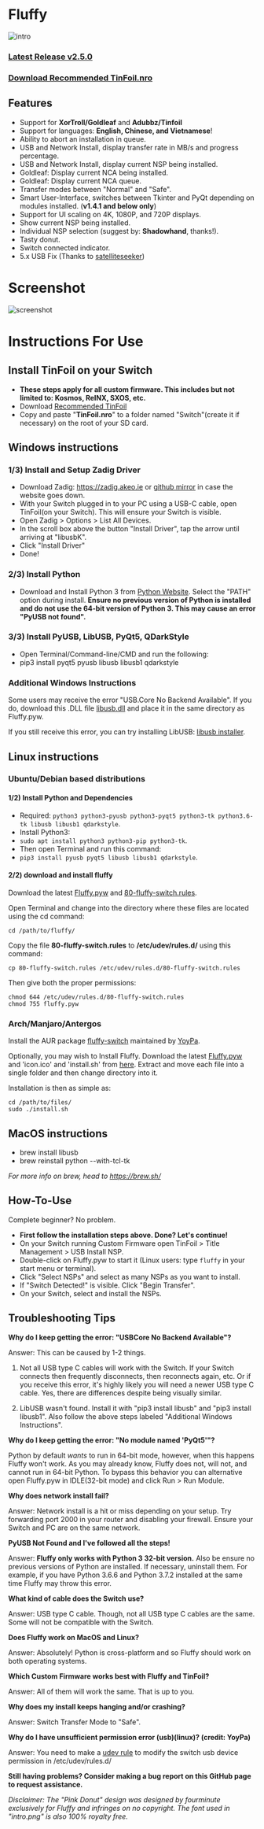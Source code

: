 # Fluffy
![intro](https://github.com/fourminute/Fluffy/blob/master/misc/fluffy-intro.png?raw=true)

### <b><a href="https://github.com/fourminute/Fluffy/releases/latest">Latest Release v2.5.0</a></b>
### <b><a href="https://github.com/fourminute/Fluffy/blob/master/Tinfoil.nro">Download Recommended TinFoil.nro</a></b>

## Features
* Support for <b>XorTroll/Goldleaf</b> and <b>Adubbz/Tinfoil</b>
* Support for languages: <b>English, Chinese, and Vietnamese</b>!
* Ability to abort an installation in queue.
* USB and Network Install, display transfer rate in MB/s and progress percentage.
* USB and Network Install, display current NSP being installed.
* Goldleaf: Display current NCA being installed.
* Goldleaf: Display current NCA queue. 
* Transfer modes between "Normal" and "Safe".
* Smart User-Interface, switches between Tkinter and PyQt depending on modules installed. (<b>v1.4.1 and below only</b>)
* Support for UI scaling on 4K, 1080P, and 720P displays.
* Show current NSP being installed.
* Individual NSP selection (suggest by: <b>Shadowhand</b>, thanks!).
* Tasty donut.
* Switch connected indicator.
* 5.x USB Fix (Thanks to <a href="https://github.com/satelliteseeker">satelliteseeker</a>)

# Screenshot
![screenshot](https://github.com/fourminute/Fluffy/blob/master/misc/screenshotv250b.png?raw=true)


# Instructions For Use

## Install TinFoil on your Switch
* <b>These steps apply for all custom firmware. This includes but not limited to: Kosmos, ReINX, SXOS, etc.</b>
* Download <a href="https://github.com/fourminute/Fluffy/blob/master/Tinfoil.nro">Recommended TinFoil</a>
* Copy and paste "<b>TinFoil.nro</b>" to a folder named "Switch"(create it if necessary) on the root of your SD card.

## Windows instructions

### 1/3) Install and Setup Zadig Driver
* Download Zadig: https://zadig.akeo.ie or [github mirror](https://github.com/fourminute/Fluffy/blob/master/windows/zadig-2.4.exe) in case the website goes down.
* With your Switch plugged in to your PC using a USB-C cable, open TinFoil(on your Switch). This will ensure your Switch is visible.
* Open Zadig > Options > List All Devices.
* In the scroll box above the button "Install Driver", tap the arrow until arriving at "libusbK".
* Click "Install Driver"
* Done!

### 2/3) Install Python
* Download and Install Python 3 from [Python Website](https://www.python.org/downloads/). Select the "PATH" option during install. <b>Ensure no previous version of Python is installed and do not use the 64-bit version of Python 3. This may cause an error "PyUSB not found".</b>

### 3/3) Install PyUSB, LibUSB, PyQt5, QDarkStyle
* Open Terminal/Command-line/CMD and run the following:
* pip3 install pyqt5 pyusb libusb libusb1 qdarkstyle

### Additional Windows Instructions
Some users may receive the error "USB.Core No Backend Available". If you do, download this .DLL file [libusb.dll](https://github.com/fourminute/Fluffy/blob/master/windows/libusb-1.0.dll) and place it in the same directory as Fluffy.pyw.

If you still receive this error, you can try installing LibUSB: [libusb installer](https://github.com/fourminute/Fluffy/blob/master/windows/libusb-win32-devel-filter-1.2.6.0.exe).

## Linux instructions

### Ubuntu/Debian based distributions

#### 1/2) Install Python and Dependencies
* Required: ```python3 python3-pyusb python3-pyqt5 python3-tk python3.6-tk libusb libusb1 qdarkstyle```.
* Install Python3:
* ```sudo apt install python3 python3-pip python3-tk```.
* Then open Terminal and run this command:
* ```pip3 install pyusb pyqt5 libusb libusb1 qdarkstyle```.

#### 2/2) download and install fluffy
Download the latest <a href="https://github.com/fourminute/Fluffy/releases/latest">Fluffy.pyw</a> and <a href="https://github.com/fourminute/Fluffy/blob/master/linux/80-fluffy-switch.rules">80-fluffy-switch.rules</a>.

Open Terminal and change into the directory where these files are located using the cd command:
 ```
 cd /path/to/fluffy/
 ```
 
Copy the file <b>80-fluffy-switch.rules</b> to <b>/etc/udev/rules.d/</b> using this command:
```
cp 80-fluffy-switch.rules /etc/udev/rules.d/80-fluffy-switch.rules
```
Then give both the proper permissions:
```
chmod 644 /etc/udev/rules.d/80-fluffy-switch.rules
chmod 755 fluffy.pyw
```

### Arch/Manjaro/Antergos
Install the AUR package <a href="https://aur.archlinux.org/packages/fluffy-switch/">fluffy-switch</a> maintained by <a href="https://github.com/YoyPa">YoyPa</a>.

Optionally, you may wish to Install Fluffy. Download the latest <a href="https://github.com/fourminute/Fluffy/releases/latest">Fluffy.pyw</a> and 'icon.ico' and 'install.sh' from <a href="https://github.com/fourminute/Fluffy/tree/master/linux">here</a>. Extract and move each file into a single folder and then change directory into it.

Installation is then as simple as:
```
cd /path/to/files/
sudo ./install.sh
```
## MacOS instructions
* brew install libusb 
* brew reinstall python --with-tcl-tk

<i>For more info on brew, head to https://brew.sh/</i>

## How-To-Use
Complete beginner? No problem. 
* <b>First follow the installation steps above. Done? Let's continue!</b>
* On your Switch running Custom Firmware open TinFoil > Title Management > USB Install NSP.
* Double-click on Fluffy.pyw to start it (Linux users: type ```fluffy``` in your start menu or terminal).
* Click "Select NSPs" and select as many NSPs as you want to install.
* If "Switch Detected!" is visible. Click "Begin Transfer".
* On your Switch, select and install the NSPs.

## Troubleshooting Tips
<b>Why do I keep getting the error: "USBCore No Backend Available"?</b>

Answer: This can be caused by 1-2 things.

1) Not all USB type C cables will work with the Switch. If your Switch connects then frequently disconnects, then reconnects again, etc. Or if you receive this error, it's highly likely you will need a newer USB type C cable. Yes, there are differences despite being visually similar.

2) LibUSB wasn't found. Install it with "pip3 install libusb" and "pip3 install libusb1". Also follow the above steps labeled "Additional Windows Instructions".

<b>Why do I keep getting the error: "No module named 'PyQt5'"?</b>

Python by default *wants* to run in 64-bit mode, however, when this happens Fluffy won't work. As you may already know, Fluffy does not, will not, and cannot run in 64-bit Python. To bypass this behavior you can alternative open Fluffy.pyw in IDLE(32-bit mode) and click Run > Run Module.


<b>Why does network install fail?</b>

Answer: Network install is a hit or miss depending on your setup. Try forwarding port 2000 in your router and disabling your firewall. Ensure your Switch and PC are on the same network.

<b>PyUSB Not Found and I've followed all the steps!</b>

Answer: **Fluffy only works with Python 3 32-bit version.** Also be ensure no previous versions of Python are installed. If necessary, uninstall them. For example, if you have Python 3.6.6 and Python 3.7.2 installed at the same time Fluffy may throw this error.

<b>What kind of cable does the Switch use?</b>

Answer: USB type C cable. Though, not all USB type C cables are the same. Some will not be compatible with the Switch.

<b>Does Fluffy work on MacOS and Linux?</b>

Answer: Absolutely! Python is cross-platform and so Fluffy should work on both operating systems.

<b>Which Custom Firmware works best with Fluffy and TinFoil?</b>

Answer: All of them will work the same. That is up to you.

<b>Why does my install keeps hanging and/or crashing?</b>

Answer: Switch Transfer Mode to "Safe".

<b>Why do I have unsufficient permission error (usb)(linux)? (credit: YoyPa)</b>

Answer: You need to make a <a href=https://github.com/fourminute/Fluffy/blob/master/linux/80-fluffy-switch.rules>udev rule</a> to modify the switch usb device permission in /etc/udev/rules.d/

<b>Still having problems? Consider making a bug report on this GitHub page to request assistance.</b>

<i>Disclaimer: The "Pink Donut" design was designed by fourminute exclusively for Fluffy and infringes on no copyright. The font used in "intro.png" is also 100% royalty free.</i>

